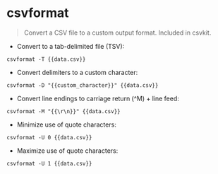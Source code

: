 # csvformat

> Convert a CSV file to a custom output format.
> Included in csvkit.

- Convert to a tab-delimited file (TSV):

`csvformat -T {{data.csv}}`

- Convert delimiters to a custom character:

`csvformat -D "{{custom_character}}" {{data.csv}}`

- Convert line endings to carriage return (^M) + line feed:

`csvformat -M "{{\r\n}}" {{data.csv}}`

- Minimize use of quote characters:

`csvformat -U 0 {{data.csv}}`

- Maximize use of quote characters:

`csvformat -U 1 {{data.csv}}`
